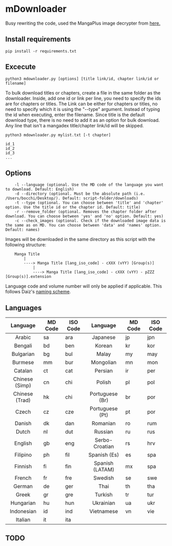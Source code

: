 # mDownloader
Busy rewriting the code, used the MangaPlus image decrypter from [here.](https://github.com/hurlenko/mloader)

## Install requirements
`pip install -r requirements.txt`

## Excecute 
`python3 mdownloader.py [options] [title link/id, chapter link/id or filename]`

To bulk download titles or chapters, create a file in the same folder as the downloader. Inside, add one id or link per line, you need to specify the ids are for chapters or titles. The Link can be either for chapters or titles, no need to specify which it is using the "--type" argument. Instead of typing the id when executing, enter the filename. Since title is the default download type, there is no need to add it as an option for bulk download. Any line that isn't a mangadex title/chapter link/id will be skipped.

`python3 mdownloader.py mylist.txt [-t chapter]`

```
id_1
id_2
id_3
...
```

## Options
```
    -l --language (optional. Use the MD code of the language you want to download. Default: English)
    -d --directory (optional. Must be the absolute path (i.e. /Users/bocchi/Desktop/). Default: script-folder/downloads)
    -t --type (optional. You can choose between 'title' and 'chapter' option. Use the title id or the chapter id. Default: title)
    -r --remove_folder (optional. Removes the chapter folder after download. You can choose between 'yes' and 'no' option. Default: yes)
    -c --check_images (optional. Check if the downloaded image data is the same as on MD. You can choose between 'data' and 'names' option. Default: names)
```

Images will be downloaded in the same directory as this script with the following structure:

```
    Manga Title
        |
        ----> Manga Title [lang_iso_code] - cXXX (vYY) [Group(s)]
            |
            ----> Manga Title [lang_iso_code] - cXXX (vYY) - pZZZ [Group(s)].extension
```
Language code and volume number will only be applied if applicable.
This follows Daiz's [naming scheme](https://github.com/Daiz/manga-naming-scheme).

## Languages

| Language        | MD Code       | ISO Code      | Language        | MD Code       | ISO Code      |
|:---------------:| ------------- | ------------- |:---------------:| ------------- | ------------- |
| Arabic          | sa            | ara           | Japanese        | jp            | jpn           |
| Bengali         | bd            | ben           | Korean          | kr            | kor           |
| Bulgarian       | bg            | bul           | Malay           | my            | may           |
| Burmese         | mm            | bur           | Mongolian       | mn            | mon           |
| Catalan         | ct            | cat           | Persian         | ir            | per           |
| Chinese (Simp)  | cn            | chi           | Polish          | pl            | pol           |
| Chinese (Trad)  | hk            | chi           | Portuguese (Br) | br            | por           |
| Czech           | cz            | cze           | Portuguese (Pt) | pt            | por           |
| Danish          | dk            | dan           | Romanian        | ro            | rum           |
| Dutch           | nl            | dut           | Russian         | ru            | rus           |
| English         | gb            | eng           | Serbo-Croatian  | rs            | hrv           |
| Filipino        | ph            | fil           | Spanish (Es)    | es            | spa           |
| Finnish         | fi            | fin           | Spanish (LATAM) | mx            | spa           |
| French          | fr            | fre           | Swedish         | se            | swe           |
| German          | de            | ger           | Thai            | th            | tha           |
| Greek           | gr            | gre           | Turkish         | tr            | tur           |
| Hungarian       | hu            | hun           | Ukrainian       | ua            | ukr           |
| Indonesian      | id            | ind           | Vietnamese      | vn            | vie           |
| Italian         | it            | ita           |

## TODO
